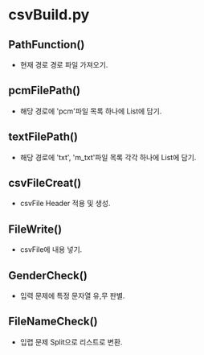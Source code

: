 # csvBuild.py #

## PathFunction() ##
 - 현재 경로 경로 파일 가져오기.

## pcmFilePath() ##
 - 해당 경로에 'pcm'파일 목록 하나에 List에 담기.

## textFilePath() ##
 - 해당 경로에 'txt', 'm_txt'파일 목록 각각 하나에 List에 담기.

## csvFileCreat() ##
 - csvFile Header 적용 및 생성.

## FileWrite() ##
 - csvFile에 내용 넣기.

## GenderCheck() ##
 - 입력 문제에 특정 문자열 유,무 판별.

## FileNameCheck() ##
 - 입렵 문제 Split으로 리스트로 변환.